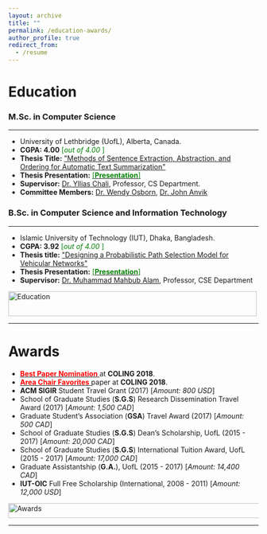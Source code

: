 ```yaml
---
layout: archive
title: ""
permalink: /education-awards/
author_profile: true
redirect_from:
  - /resume
---
```



# Education

### M.Sc. in Computer Science
___________________________________


* University of Lethbridge (UofL), Alberta, Canada.
* **CGPA:  4.00** <span style ="color:Green"> [*out of 4.00* ] </span>
* **Thesis Title:** ["Methods of Sentence Extraction, Abstraction, and Ordering for Automatic Text Summarization"](https://opus.uleth.ca/bitstream/handle/10133/4993/NAYEEM_MIR_TAFSEER_MSC_2017.pdf) 
* **Thesis Presentation:** [<span style ="color:Green"> [**Presentation**] </span>](https://tafseer-nayeem.github.io/files/MSc_Thesis_Presenation.pdf) 
* **Supervisor:** [Dr. Yllias Chali](http://www.cs.uleth.ca/~chali/), Professor, CS Department.
* **Committee Members:** [Dr. Wendy Osborn](http://directory.uleth.ca/users/wendy.osborn), [Dr. John Anvik ](http://directory.uleth.ca/users/john.anvik)


### B.Sc. in Computer Science and Information Technology
___________________________________


* Islamic University of Technology (IUT), Dhaka, Bangladesh.
* **CGPA:  3.92** <span style ="color:Green"> [*out of 4.00* ] </span>
* **Thesis title:** ["Designing a Probabilistic Path Selection Model for Vehicular Networks"](https://tafseer-nayeem.github.io/files/BSc_Thesis.pdf) 
* **Thesis Presentation:** [<span style ="color:Green"> [**Presentation**] </span>](https://tafseer-nayeem.github.io/files/BSc_Thesis_Presentation.pdf) 
* **Supervisor:** [Dr. Muhammad Mahbub Alam](https://scholar.google.com/citations?user=5sjCt8cAAAAJ&hl=en), Professor, CSE Department


<a href="https://tafseer-nayeem.github.io/education-awards/"> <img src="https://tafseer-nayeem.github.io/images/educations.png" alt="Education"
	title="Education" width="500" height="50"> </a>
	
___________________________________________

# Awards
* [<span style="color:Red"> **Best Paper Nomination** </span>](http://coling2018.org/coling-2018-best-papers/) at **COLING 2018**.
* [<span style="color:Red"> **Area Chair Favorites** </span>](http://coling2018.org/coling-2018-best-papers/) paper at **COLING 2018**.
* **ACM SIGIR** Student Travel Grant (2017) [*Amount: 800 USD*]
* School of Graduate Studies (**S.G.S**) Research Dissemination Travel Award (2017) [*Amount: 1,500 CAD*]
* Graduate Student’s Association (**GSA**) Travel Award (2017) [*Amount: 500 CAD*]
* School of Graduate Studies (**S.G.S**) Dean’s Scholarship, UofL (2015 - 2017) [*Amount: 20,000 CAD*]
* School of Graduate Studies (**S.G.S**) International Tuition Award, UofL (2015 - 2017) [*Amount: 17,000 CAD*]
* Graduate Assistantship (**G.A.**), UofL (2015 - 2017) [*Amount: 14,400 CAD*]
* **IUT-OIC** Full Free Scholarship (International, 2008 - 2011) [*Amount: 12,000 USD*]

<a href="https://tafseer-nayeem.github.io/education-awards/"> <img src="https://tafseer-nayeem.github.io/images/awards.png" alt="Awards"
	title="Awards" width="550" height="30"> </a>

___________________________________________